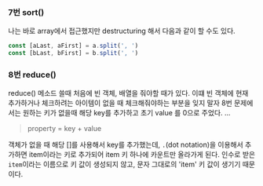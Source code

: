 ### 7번 sort()

나는 바로 array에서 접근했지만 destructuring 해서 다음과 같이 할 수도 있다.

```js
const [aLast, aFirst] = a.split(', ')
const [bLast, bFirst] = b.split(', ')
```

### 8번 reduce()

reduce() 메소드 쓸때 처음에 빈 객체, 배열을 줘야할 때가 있다.
이떄 빈 객체에 현재 추가하거나 체크하려는 아이템이 없을 때 체크해줘야하는 부분을 잊지 말자
8번 문제에서는 원하는 키가 없을때 해당 key를 추가하고 초기 value 를 0으로 주었다.
...

> property = key + value

객체가 없을 때 해당 []를 사용해서 key를 추가했는데, `.`(dot notation)을 이용해서 추가하면 item이라는 키로 추가되어 item 키 하나에 카운트만 올라가게 된다. 인수로 받은 `item`이라는 이름으로 키 값이 생성되지 않고, 문자 그대로의 'item' 키 값이 생기기 때문이다.
